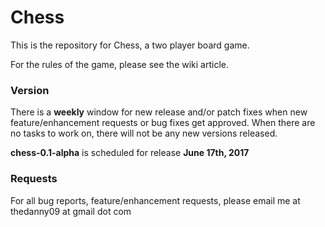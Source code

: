 <h1>Chess</h1>
<!--<img src="https://travis-ci.org/danielricci/chess.svg?branch=master" />-->
This is the repository for Chess, a two player board game.

For the rules of the game, please see the wiki article.

<h3>Version</h3>
<p>There is a <b>weekly</b> window for new release and/or patch fixes when new feature/enhancement requests or bug fixes get approved. When there are no tasks to work on, there will not be any new versions released.</p>

<p><b>chess-0.1-alpha</b> is scheduled for release <b>June 17th, 2017</b></p>

<h3>Requests</h3>
<p>For all bug reports, feature/enhancement requests, please email me at thedanny09 at gmail dot com</p>
